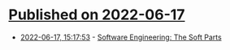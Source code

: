 # [Published on 2022-06-17](index.md)

* [2022-06-17, 15:17:53](https://news.ycombinator.com/item?id=31779464) - [Software Engineering: The Soft Parts](https://addyosmani.com/blog/software-engineering-soft-parts/)
